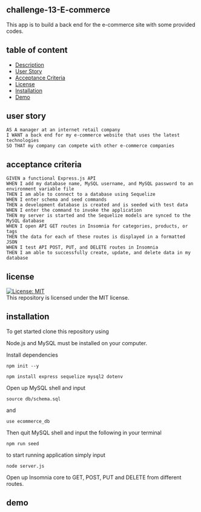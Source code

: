 ## challenge-13-E-commerce
This app is to build a back end for the e-commerce site with some provided codes. 

## table of content
* [Description](#description)
* [User Story](#user-story)
* [Acceptance Criteria](#acceptance-criteria)
* [License](#license)
* [Installation](#installation)
* [Demo](#demo)

## user story
```
AS A manager at an internet retail company
I WANT a back end for my e-commerce website that uses the latest technologies
SO THAT my company can compete with other e-commerce companies
```

## acceptance criteria
  
``` 
GIVEN a functional Express.js API
WHEN I add my database name, MySQL username, and MySQL password to an environment variable file
THEN I am able to connect to a database using Sequelize
WHEN I enter schema and seed commands
THEN a development database is created and is seeded with test data
WHEN I enter the command to invoke the application
THEN my server is started and the Sequelize models are synced to the MySQL database
WHEN I open API GET routes in Insomnia for categories, products, or tags
THEN the data for each of these routes is displayed in a formatted JSON
WHEN I test API POST, PUT, and DELETE routes in Insomnia
THEN I am able to successfully create, update, and delete data in my database
```

## license
[![License: MIT](https://img.shields.io/badge/License-MIT-yellow.svg)](https://opensource.org/licenses/MIT)
<br>
This repository is licensed under the MIT license.

## installation
To get started clone this repository using 

Node.js and MySQL must be installed on your computer.

Install dependencies 
```terminal
npm init --y
``` 
```terminal
npm install express sequelize mysql2 dotenv
```
Open up MySQL shell and input 
```terminal
source db/schema.sql
```
and 
```terminal
use ecommerce_db
```
Then quit MySQL shell and input the following in your terminal
```terminal
npm run seed
```
to start running application simply input 
```terminal
node server.js
```
Open up Insomnia core to GET, POST, PUT and DELETE from different routes.

## demo
